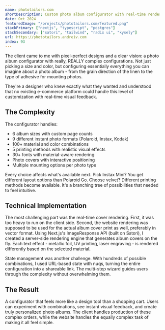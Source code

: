 ```yaml
---
name: phototailors.com
shortDescription: Custom photo album configurator with real-time rendering.
date: Oct 2024
featuredImage: "/projects/phototailors.com/featured.png"
stackPrimary: ["nextjs", "typescript", "postgres"]
stackSecondary: ["satori", "tailwind", "radix ui", "kysely"]
url: https://phototailors.andreiv.com
index: 93
---
```


The client came to me with pixel-perfect designs and a clear vision: a photo album configurator with really, REALLY complex configurations. Not just picking a size and color, but configuring essentially everything you can imagine about a photo album - from the grain direction of the linen to the type of adhesive for mounting photos.

They're a designer who knew exactly what they wanted and understood that no existing e-commerce platform could handle this level of customization with real-time visual feedback.

## The Complexity

The configurator handles:
- 6 album sizes with custom page counts
- 9 different instant photo formats (Polaroid, Instax, Kodak)
- 100+ material and color combinations
- 5 printing methods with realistic visual effects
- 30+ fonts with material-aware rendering
- Photo covers with interactive positioning
- Multiple mounting options per photo type

Every choice affects what's available next. Pick Instax Mini? You get different layout options than Polaroid Go. Choose velvet? Different printing methods become available. It's a branching tree of possibilities that needed to feel intuitive.

## Technical Implementation

The most challenging part was the real-time cover rendering. First, it was too heavy to run on the client side. Second, the website rendering was supposed to be used for the actual album cover print as well, preferably in vector format. Using Next.js's ImageResponse API (built on Satori), I created a server-side rendering engine that generates album covers on the fly. Each text effect - metallic foil, UV printing, laser engraving - is rendered differently based on the selected material.

State management was another challenge. With hundreds of possible combinations, I used URL-based state with nuqs, turning the entire configuration into a shareable link. The multi-step wizard guides users through the complexity without overwhelming them.

## The Result

A configurator that feels more like a design tool than a shopping cart. Users can experiment with combinations, see instant visual feedback, and create truly personalized photo albums. The client handles production of these complex orders, while the website handles the equally complex task of making it all feel simple.
